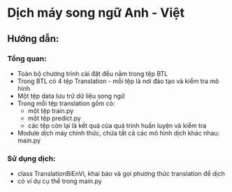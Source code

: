 # Dịch máy song ngữ Anh - Việt
## Hướng dẫn:
### Tổng quan:
- Toàn bộ chương trình cài đặt đều nằm trong tệp BTL
- Trong BTL có 4 tệp Translation - mỗi tệp là nơi đào tạo và kiểm tra mô hình
- Một tệp data lưu trữ dữ liệu song ngữ 
- Trong mỗi tệp translation gồm có:
    + một tệp train.py
    + một tệp predict.py
    + các tệp còn lại là kết quả của quá trình huấn luyện và kiểm tra
- Module dịch máy chính thức, chứa tất cả các mô hình dịch khác nhau: main.py
### Sử dụng dịch:
- class TranslationBiEnVi, khai báo và gọi phương thức translation để dịch
- có ví dụ cụ thể trong main.py